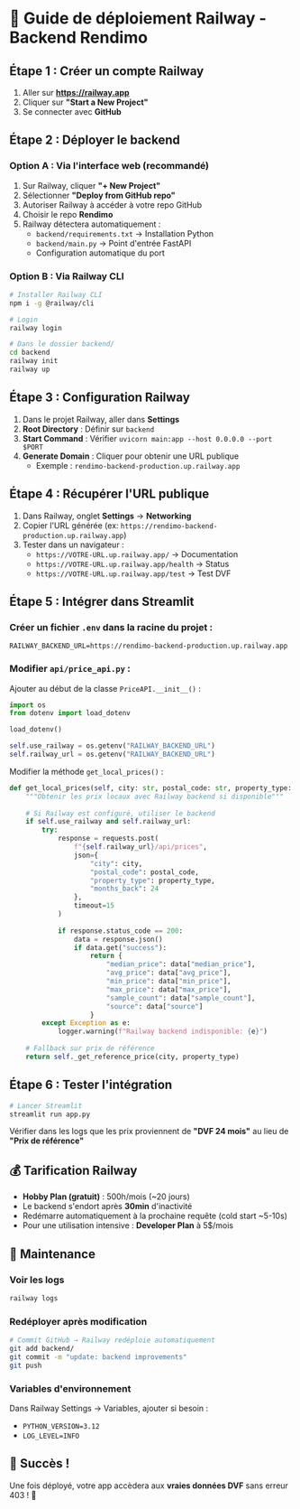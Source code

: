 # 🚀 Guide de déploiement Railway - Backend Rendimo

## Étape 1 : Créer un compte Railway

1. Aller sur **https://railway.app**
2. Cliquer sur **"Start a New Project"**
3. Se connecter avec **GitHub**

## Étape 2 : Déployer le backend

### Option A : Via l'interface web (recommandé)

1. Sur Railway, cliquer **"+ New Project"**
2. Sélectionner **"Deploy from GitHub repo"**
3. Autoriser Railway à accéder à votre repo GitHub
4. Choisir le repo **Rendimo**
5. Railway détectera automatiquement :
   - `backend/requirements.txt` → Installation Python
   - `backend/main.py` → Point d'entrée FastAPI
   - Configuration automatique du port

### Option B : Via Railway CLI

```bash
# Installer Railway CLI
npm i -g @railway/cli

# Login
railway login

# Dans le dossier backend/
cd backend
railway init
railway up
```

## Étape 3 : Configuration Railway

1. Dans le projet Railway, aller dans **Settings**
2. **Root Directory** : Définir sur `backend`
3. **Start Command** : Vérifier `uvicorn main:app --host 0.0.0.0 --port $PORT`
4. **Generate Domain** : Cliquer pour obtenir une URL publique
   - Exemple : `rendimo-backend-production.up.railway.app`

## Étape 4 : Récupérer l'URL publique

1. Dans Railway, onglet **Settings** → **Networking**
2. Copier l'URL générée (ex: `https://rendimo-backend-production.up.railway.app`)
3. Tester dans un navigateur :
   - `https://VOTRE-URL.up.railway.app/` → Documentation
   - `https://VOTRE-URL.up.railway.app/health` → Status
   - `https://VOTRE-URL.up.railway.app/test` → Test DVF

## Étape 5 : Intégrer dans Streamlit

### Créer un fichier `.env` dans la racine du projet :

```env
RAILWAY_BACKEND_URL=https://rendimo-backend-production.up.railway.app
```

### Modifier `api/price_api.py` :

Ajouter au début de la classe `PriceAPI.__init__()` :

```python
import os
from dotenv import load_dotenv

load_dotenv()

self.use_railway = os.getenv("RAILWAY_BACKEND_URL")
self.railway_url = os.getenv("RAILWAY_BACKEND_URL")
```

Modifier la méthode `get_local_prices()` :

```python
def get_local_prices(self, city: str, postal_code: str, property_type: str = "apartment"):
    """Obtenir les prix locaux avec Railway backend si disponible"""
    
    # Si Railway est configuré, utiliser le backend
    if self.use_railway and self.railway_url:
        try:
            response = requests.post(
                f"{self.railway_url}/api/prices",
                json={
                    "city": city,
                    "postal_code": postal_code,
                    "property_type": property_type,
                    "months_back": 24
                },
                timeout=15
            )
            
            if response.status_code == 200:
                data = response.json()
                if data.get("success"):
                    return {
                        "median_price": data["median_price"],
                        "avg_price": data["avg_price"],
                        "min_price": data["min_price"],
                        "max_price": data["max_price"],
                        "sample_count": data["sample_count"],
                        "source": data["source"]
                    }
        except Exception as e:
            logger.warning(f"Railway backend indisponible: {e}")
    
    # Fallback sur prix de référence
    return self._get_reference_price(city, property_type)
```

## Étape 6 : Tester l'intégration

```bash
# Lancer Streamlit
streamlit run app.py
```

Vérifier dans les logs que les prix proviennent de **"DVF 24 mois"** au lieu de **"Prix de référence"**

## 💰 Tarification Railway

- **Hobby Plan (gratuit)** : 500h/mois (~20 jours)
- Le backend s'endort après **30min** d'inactivité
- Redémarre automatiquement à la prochaine requête (cold start ~5-10s)
- Pour une utilisation intensive : **Developer Plan** à 5$/mois

## 🔧 Maintenance

### Voir les logs
```bash
railway logs
```

### Redéployer après modification
```bash
# Commit GitHub → Railway redéploie automatiquement
git add backend/
git commit -m "update: backend improvements"
git push
```

### Variables d'environnement
Dans Railway Settings → Variables, ajouter si besoin :
- `PYTHON_VERSION=3.12`
- `LOG_LEVEL=INFO`

## 🎉 Succès !

Une fois déployé, votre app accèdera aux **vraies données DVF** sans erreur 403 ! 🚀
